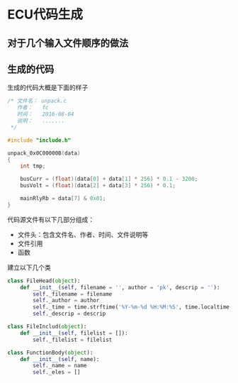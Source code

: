 # ECU代码生成
## 对于几个输入文件顺序的做法

## 生成的代码
生成的代码大概是下面的样子
```C
/* 文件名： unpack.c
   作者：   fc
   时间：   2016-08-04
   说明：   .......
 */

#include "include.h"

unpack_0x0C00000B(data)
{
    int tmp;

    busCurr = (float)(data[0] + data[1] * 256) * 0.1 - 3200;
    busVolt = (float)(data[2] + data[3] * 256) * 0.1;

    mainRlyRb = data[7] & 0x01;
}
```
代码源文件有以下几部分组成：
* 文件头：包含文件名、作者、时间、文件说明等
* 文件引用
* 函数

建立以下几个类

```Python
class FileHead(object):
    def __init__(self, filename = '', author = 'pk', descrip = ''):
        self._filename = filename
        self._author = author
        self._time = time.strftime('%Y-%m-%d %H:%M:%S', time.localtime(time.time()))
        self._descrip = descrip

class FileInclud(object):
    def __init__(self, filelist = []):
        self._filelist = filelist

class FunctionBody(object):
    def __init__(self, name):
        self._name = name
        self._eles = []
```
